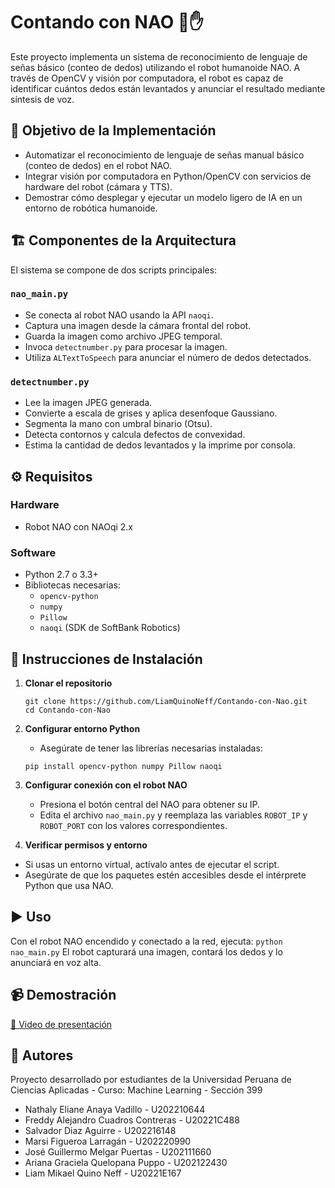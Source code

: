 # Contando con NAO 🤖✋

Este proyecto implementa un sistema de reconocimiento de lenguaje de señas básico (conteo de dedos) utilizando el robot humanoide NAO. A través de OpenCV y visión por computadora, el robot es capaz de identificar cuántos dedos están levantados y anunciar el resultado mediante síntesis de voz.

## 🧠 Objetivo de la Implementación

- Automatizar el reconocimiento de lenguaje de señas manual básico (conteo de dedos) en el robot NAO.
- Integrar visión por computadora en Python/OpenCV con servicios de hardware del robot (cámara y TTS).
- Demostrar cómo desplegar y ejecutar un modelo ligero de IA en un entorno de robótica humanoide.

## 🏗️ Componentes de la Arquitectura

El sistema se compone de dos scripts principales:

### `nao_main.py`
- Se conecta al robot NAO usando la API `naoqi`.
- Captura una imagen desde la cámara frontal del robot.
- Guarda la imagen como archivo JPEG temporal.
- Invoca `detectnumber.py` para procesar la imagen.
- Utiliza `ALTextToSpeech` para anunciar el número de dedos detectados.

### `detectnumber.py`
- Lee la imagen JPEG generada.
- Convierte a escala de grises y aplica desenfoque Gaussiano.
- Segmenta la mano con umbral binario (Otsu).
- Detecta contornos y calcula defectos de convexidad.
- Estima la cantidad de dedos levantados y la imprime por consola.

## ⚙️ Requisitos

### Hardware
- Robot NAO con NAOqi 2.x

### Software
- Python 2.7 o 3.3+  
- Bibliotecas necesarias:
  - `opencv-python`
  - `numpy`
  - `Pillow`
  - `naoqi` (SDK de SoftBank Robotics)

## 🚀 Instrucciones de Instalación

1. **Clonar el repositorio**
   ```
   git clone https://github.com/LiamQuinoNeff/Contando-con-Nao.git
   cd Contando-con-Nao
   ```
   
2. **Configurar entorno Python**
   - Asegúrate de tener las librerías necesarias instaladas:
   ```
   pip install opencv-python numpy Pillow naoqi
   ```
   
4. **Configurar conexión con el robot NAO**
   - Presiona el botón central del NAO para obtener su IP.
   - Edita el archivo `nao_main.py` y reemplaza las variables `ROBOT_IP` y `ROBOT_PORT` con los valores correspondientes.
     
5. **Verificar permisos y entorno**
  - Si usas un entorno virtual, actívalo antes de ejecutar el script.
  - Asegúrate de que los paquetes estén accesibles desde el intérprete Python que usa NAO.

## ▶️ Uso
Con el robot NAO encendido y conectado a la red, ejecuta:
`python nao_main.py`
El robot capturará una imagen, contará los dedos y lo anunciará en voz alta.

## 📹 Demostración
[🎥 Video de presentación](https://upcedupe-my.sharepoint.com/:v:/g/personal/u202122430_upc_edu_pe/ESzSLuvzXg1JixBV3Kkq2tYBTPrh_vWqk3x4m5c4X7oIjg?e=bvWq6C&nav=eyJyZWZlcnJhbEluZm8iOnsicmVmZXJyYWxBcHAiOiJTdHJlYW1XZWJBcHAiLCJyZWZlcnJhbFZpZXciOiJTaGFyZURpYWxvZy1MaW5rIiwicmVmZXJyYWxBcHBQbGF0Zm9ybSI6IldlYiIsInJlZmVycmFsTW9kZSI6InZpZXcifX0%3D)

## 👥 Autores
Proyecto desarrollado por estudiantes de la Universidad Peruana de Ciencias Aplicadas - Curso: Machine Learning - Sección 399
- Nathaly Eliane Anaya Vadillo - U202210644
- Freddy Alejandro Cuadros Contreras - U20221C488
- Salvador Diaz Aguirre - U202216148
- Marsi Figueroa Larragán - U202220990
- José Guillermo Melgar Puertas - U202111660
- Ariana Graciela Quelopana Puppo - U202122430
- Liam Mikael Quino Neff - U20221E167
